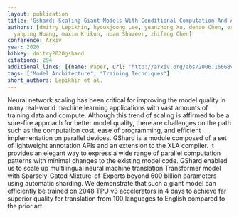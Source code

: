 ```yaml
---
layout: publication
title: 'Gshard: Scaling Giant Models With Conditional Computation And Automatic Sharding'
authors: [dmitry Lepikhin, hyoukjoong Lee, yuanzhong Xu, dehao Chen, orhan Firat,
  yanping Huang, maxim Krikun, noam Shazeer, zhifeng Chen]
conference: Arxiv
year: 2020
bibkey: dmitry2020gshard
citations: 294
additional_links: [{name: Paper, url: 'http://arxiv.org/abs/2006.16668v1'}]
tags: ["Model Architecture", "Training Techniques"]
short_authors: Lepikhin et al.
---
```

Neural network scaling has been critical for improving the model quality in
many real-world machine learning applications with vast amounts of training
data and compute. Although this trend of scaling is affirmed to be a sure-fire
approach for better model quality, there are challenges on the path such as the
computation cost, ease of programming, and efficient implementation on parallel
devices. GShard is a module composed of a set of lightweight annotation APIs
and an extension to the XLA compiler. It provides an elegant way to express a
wide range of parallel computation patterns with minimal changes to the
existing model code. GShard enabled us to scale up multilingual neural machine
translation Transformer model with Sparsely-Gated Mixture-of-Experts beyond 600
billion parameters using automatic sharding. We demonstrate that such a giant
model can efficiently be trained on 2048 TPU v3 accelerators in 4 days to
achieve far superior quality for translation from 100 languages to English
compared to the prior art.